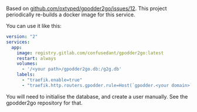 Based on [github.com/oxtyped/gpodder2go/issues/12](https://github.com/oxtyped/gpodder2go/issues/12). This project periodically re-builds a docker image for this service.

You can use it like this:
```yaml
version: "2"
services:
  app:
    image: registry.gitlab.com/confusedant/gpodder2go:latest
    restart: always
    volumes:
      - '/<your path>/gpodder2go.db:/g2g.db'
    labels:
      - "traefik.enable=true"
      - "traefik.http.routers.gpodder.rule=Host(`gpodder.<your domain>`)"
```

You will need to initialise the database, and create a user manually. See the gpodder2go repository for that.